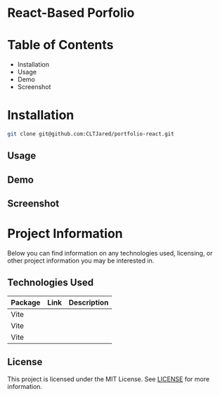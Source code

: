 # React-Based Porfolio


# Table of Contents
* Installation
* Usage
* Demo
* Screenshot

# Installation
```bash
git clone git@github.com:CLTJared/portfolio-react.git
```

## Usage

## Demo

## Screenshot


# Project Information
Below you can find information on any technologies used, licensing, or other project information you may be interested in.

## Technologies Used
| Package | Link | Description |
|:--- |-------| ---:|
| Vite      |       |               |
| Vite      |       |               |
| Vite      |       |               |


## License
This project is licensed under the MIT License. See [LICENSE](./LICENSE) for more information.